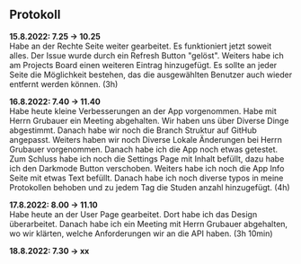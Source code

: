 ## Protokoll

**15.8.2022: 7.25 -> 10.25** <br>
Habe an der Rechte Seite weiter gearbeitet. Es funktioniert jetzt soweit alles. Der Issue wurde durch ein Refresh Button "gelöst". Weiters habe ich am Projects Board einen weiteren Eintrag hinzugefügt. Es sollte an jeder Seite die Möglichkeit bestehen, das die ausgewählten Benutzer auch wieder entfernt werden können. (3h)

**16.8.2022: 7.40 -> 11.40** <br>
Habe heute kleine Verbesserungen an der App vorgenommen. Habe mit Herrn Grubauer ein Meeting abgehalten. Wir haben uns über Diverse Dinge abgestimmt. Danach habe wir noch die Branch Struktur auf GitHub angepasst. Weiters haben wir noch Diverse Lokale Änderungen bei Herrn Grubauer vorgenommen. Danach habe ich die App noch etwas getestet. Zum Schluss habe ich noch die Settings Page mit Inhalt befüllt, dazu habe ich den Darkmode Button verschoben. Weiters habe ich noch die App Info Seite mit etwas Text befüllt. Danach habe ich noch diverse typos in meine Protokollen behoben und zu jedem Tag die Studen anzahl hinzugefügt. (4h)

**17.8.2022: 8.00 -> 11.10** <br>
Habe heute an der User Page gearbeitet. Dort habe ich das Design überarbeitet. Danach habe ich ein Meeting mit Herrn Grubauer abgehalten, wo wir klärten, welche Anforderungen wir an die API haben. (3h 10min)

**18.8.2022: 7.30 -> xx** <br>
